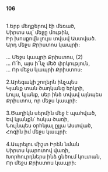 **106**

\
1.Երբ մեղքերով էի մեռած,\
Սիրտս ալ՝ մեջը մութին,\
Իր խոսքովն լույս տվավ Աստված.\
Արդ մեջս Քրիստոս կապրի։\
\
 ... Մեջս կապրի Քրիստոս, (2)\
 ... Ո՜հ, այս ի՜նչ մեծ փրկություն,\
 ... Որ մեջս կապրի Քրիստոս։\
\
2.Արեգակի շողերն ինչպես\
Կյանք տան ծաղկանց երկրի,\
Լույս, կյանք, սեր ինձ տվավ այնպես\
Քրիստոս, որ մեջս կապրի։\
\
3.Ծաղիկն սերմին մեջ է պահված,\
Եվ կյանքն՝ հսկա ծառի,\
Նույնպես օրհնյալ ըլլա Աստված,\
Հոգին իմ մեջս կապրի։\
\
4.Ապրելու միշտ Իրեն նման\
Սիրտս կարոտով վառի,\
Խորհուրդներս ինձ ցնծում կուտան,\
Որ մեջս Քրիստոս կապրի։
